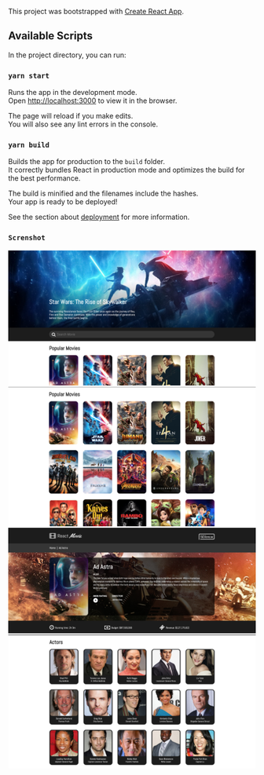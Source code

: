 This project was bootstrapped with [Create React App](https://github.com/facebook/create-react-app).

## Available Scripts

In the project directory, you can run:

### `yarn start`

Runs the app in the development mode.<br />
Open [http://localhost:3000](http://localhost:3000) to view it in the browser.

The page will reload if you make edits.<br />
You will also see any lint errors in the console.

### `yarn build`

Builds the app for production to the `build` folder.<br />
It correctly bundles React in production mode and optimizes the build for the best performance.

The build is minified and the filenames include the hashes.<br />
Your app is ready to be deployed!

See the section about [deployment](https://facebook.github.io/create-react-app/docs/deployment) for more information.

### `Screnshot`

![Hero Image](https://github.com/ayenisholah/movie-app/blob/master/github/Hero.png)
![Popular Movies](https://github.com/ayenisholah/movie-app/blob/master/github/Popular.png)
![Movie Info](https://github.com/ayenisholah/movie-app/blob/master/github/movie-info.png)
![Actors](https://github.com/ayenisholah/movie-app/blob/master/github/Actors.png)
